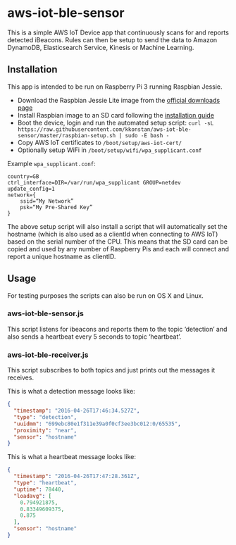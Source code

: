 # aws-iot-ble-sensor

This is a simple AWS IoT Device app that continuously scans for and reports detected iBeacons.
Rules can then be setup to send the data to Amazon DynamoDB, Elasticsearch Service, Kinesis or Machine Learning.

## Installation

This app is intended to be run on Raspberry Pi 3 running Raspbian Jessie. 

- Download the Raspbian Jessie Lite image from the [official downloads page](https://www.raspberrypi.org/downloads/raspbian/)
- Install Raspbian image to an SD card following the [installation guide](https://www.raspberrypi.org/documentation/installation/installing-images/README.md)
- Boot the device, login and run the automated setup script: ```curl -sL https://raw.githubusercontent.com/kkonstan/aws-iot-ble-sensor/master/raspbian-setup.sh | sudo -E bash -```
- Copy AWS IoT certificates to ```/boot/setup/aws-iot-cert/```
- Optionally setup WiFi in ```/boot/setup/wifi/wpa_supplicant.conf```

Example ```wpa_supplicant.conf```:
```
country=GB
ctrl_interface=DIR=/var/run/wpa_supplicant GROUP=netdev
update_config=1
network={
	ssid=“My Network”
	psk=“My Pre-Shared Key”
}
```

The above setup script will also install a script that will automatically set the hostname (which is also used as a clientId when connecting to AWS IoT) based on the serial number of the CPU. This means that the SD card can be copied and used by any number of Raspberry Pis and each will connect and report a unique hostname as clientID.

## Usage

For testing purposes the scripts can also be run on OS X and Linux.

### aws-iot-ble-sensor.js

This script listens for ibeacons and reports them to the topic ‘detection’ and also sends a heartbeat every 5 seconds to topic ‘heartbeat’.

### aws-iot-ble-receiver.js

This script subscribes to both topics and just prints out the messages it receives.

This is what a detection message looks like:
```json
{
  "timestamp": "2016-04-26T17:46:34.527Z",
  "type": "detection",
  "uuidmm": "699ebc80e1f311e39a0f0cf3ee3bc012:0/65535",
  "proximity": "near",
  "sensor": "hostname"
}
```

This is what a heartbeat message looks like:
```json
{
  "timestamp": "2016-04-26T17:47:28.361Z",
  "type": "heartbeat",
  "uptime": 78440,
  "loadavg": [
    0.794921875,
    0.83349609375,
    0.875
  ],
  "sensor": "hostname"
}
```
